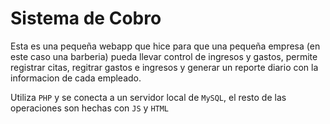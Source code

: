 # Sistema de Cobro
Esta es una pequeña webapp que hice para que una pequeña empresa (en este caso una barberia) pueda llevar control de ingresos y gastos, permite registrar citas, regitrar gastos e ingresos y generar un reporte diario con la informacion de cada empleado.

Utiliza `PHP` y se conecta a un servidor local de `MySQL`, el resto de las operaciones son hechas con `JS` y `HTML`
